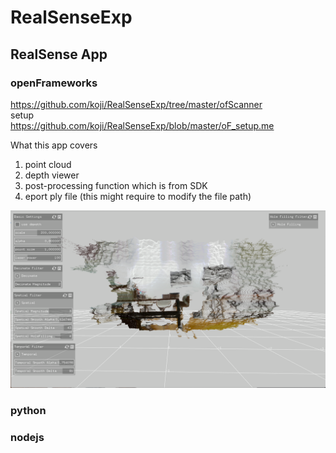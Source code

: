 # RealSenseExp
## RealSense App

### openFrameworks
https://github.com/koji/RealSenseExp/tree/master/ofScanner  
setup   
https://github.com/koji/RealSenseExp/blob/master/oF_setup.me   
    
What this app covers  
1. point cloud
2. depth viewer
3. post-processing function which is from SDK
4. eport ply file (this might require to modify the file path)

![demo](https://github.com/koji/RealSense/blob/master/ofScanner/bin/data/demo.png)

### python

### nodejs

